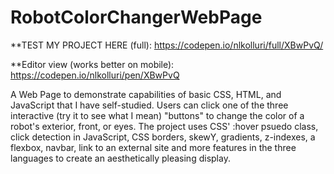 # RobotColorChangerWebPage
**TEST MY PROJECT HERE (full): https://codepen.io/nlkolluri/full/XBwPvQ/

**Editor view (works better on mobile): https://codepen.io/nlkolluri/pen/XBwPvQ

A Web Page to demonstrate capabilities of basic CSS, HTML, and JavaScript that I have self-studied. Users can click one of the three interactive (try it to see what I mean) "buttons" to change the color of a robot's exterior, front, or eyes. The project uses CSS' :hover psuedo class, click detection in JavaScript, CSS borders, skewY, gradients, z-indexes, a flexbox, navbar, link to an external site and more features in the three languages to create an aesthetically pleasing display.

